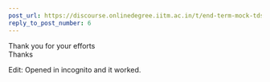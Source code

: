 ```yaml
---
post_url: https://discourse.onlinedegree.iitm.ac.in/t/end-term-mock-tds-jan-25/172333/7
reply_to_post_number: 6
---
```

Thank you for your efforts  
Thanks

Edit: Opened in incognito and it worked.